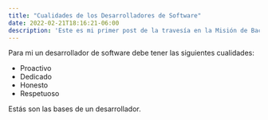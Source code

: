 ```yaml
---
title: "Cualidades de los Desarrolladores de Software"
date: 2022-02-21T18:16:21-06:00
description: 'Este es mi primer post de la travesía en la Misión de Backend con Node JS de Launch X.'
---
```


Para mi un desarrollador de software debe tener las siguientes cualidades:

- Proactivo
- Dedicado
- Honesto
- Respetuoso

Estás son las bases de un desarrollador.
